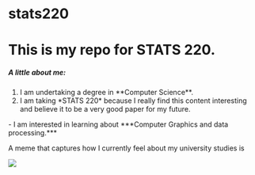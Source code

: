 # stats220

<h1>This is my repo for STATS 220.</h1> 

<h5>A little about me:</h5>

<ol> <li>I am undertaking a degree in **Computer Science**. </li>
<li>I am taking *STATS 220* because I really find this content interesting and believe it to be a very good paper for my future.</li>
</ol>
- I am interested in learning about ***Computer Graphics and data processing.***

A meme that captures how I currently feel about my university studies is


![](https://media1.tenor.com/m/Ki9hLQ4Zl7UAAAAC/trollface-troll-face.gif)
